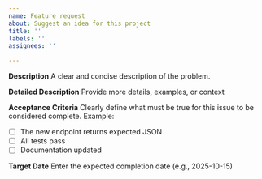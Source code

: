 ```yaml
---
name: Feature request
about: Suggest an idea for this project
title: ''
labels: ''
assignees: ''

---
```


**Description**
A clear and concise description of the problem.

**Detailed Description**
Provide more details, examples, or context

**Acceptance Criteria**
 Clearly define what must be true for this issue to be considered complete.
  Example:
  - [ ] The new endpoint returns expected JSON
  - [ ] All tests pass
  - [ ] Documentation updated

**Target Date**
Enter the expected completion date (e.g., 2025-10-15)
